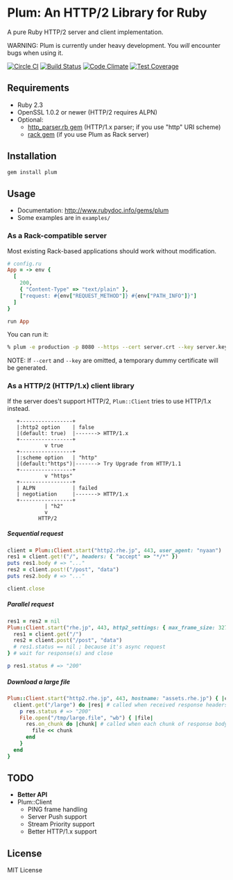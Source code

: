 # Plum: An HTTP/2 Library for Ruby
A pure Ruby HTTP/2 server and client implementation.

WARNING: Plum is currently under heavy development. You *will* encounter bugs when using it.

[![Circle CI](https://circleci.com/gh/rhenium/plum.svg?style=svg)](https://circleci.com/gh/rhenium/plum) [![Build Status](https://travis-ci.org/rhenium/plum.png?branch=master)](https://travis-ci.org/rhenium/plum) [![Code Climate](https://codeclimate.com/github/rhenium/plum/badges/gpa.svg)](https://codeclimate.com/github/rhenium/plum) [![Test Coverage](https://codeclimate.com/github/rhenium/plum/badges/coverage.svg)](https://codeclimate.com/github/rhenium/plum/coverage)

## Requirements
* Ruby 2.3
* OpenSSL 1.0.2 or newer (HTTP/2 requires ALPN)
* Optional:
  * [http_parser.rb gem](https://rubygems.org/gems/http_parser.rb) (HTTP/1.x parser; if you use "http" URI scheme)
  * [rack gem](https://rubygems.org/gems/rack) (if you use Plum as Rack server)

## Installation
```sh
gem install plum
```

## Usage
* Documentation: http://www.rubydoc.info/gems/plum
* Some examples are in `examples/`

### As a Rack-compatible server

Most existing Rack-based applications should work without modification.

```ruby
# config.ru
App = -> env {
  [
    200,
    { "Content-Type" => "text/plain" },
    ["request: #{env["REQUEST_METHOD"]} #{env["PATH_INFO"]}"]
  ]
}

run App
```

You can run it:

```sh
% plum -e production -p 8080 --https --cert server.crt --key server.key config.ru
```

NOTE: If `--cert` and `--key` are omitted, a temporary dummy certificate will be generated.

### As a HTTP/2 (HTTP/1.x) client library
If the server does't support HTTP/2, `Plum::Client` tries to use HTTP/1.x instead.

```
   +-----------------+
   |:http2 option    | false
   |(default: true)  |-------> HTTP/1.x
   +-----------------+
            v true
   +-----------------+
   |:scheme option   | "http"
   |(default:"https")|-------> Try Upgrade from HTTP/1.1
   +-----------------+
            v "https"
   +-----------------+
   | ALPN            | failed
   | negotiation     |-------> HTTP/1.x
   +-----------------+
            | "h2"
            v
          HTTP/2
```

##### Sequential request
```ruby
client = Plum::Client.start("http2.rhe.jp", 443, user_agent: "nyaan")
res1 = client.get!("/", headers: { "accept" => "*/*" })
puts res1.body # => "..."
res2 = client.post!("/post", "data")
puts res2.body # => "..."

client.close
```

##### Parallel request
```ruby
res1 = res2 = nil
Plum::Client.start("rhe.jp", 443, http2_settings: { max_frame_size: 32768 }) { |client|
  res1 = client.get("/")
  res2 = client.post("/post", "data")
  # res1.status == nil ; because it's async request
} # wait for response(s) and close

p res1.status # => "200"
```

##### Download a large file
```ruby
Plum::Client.start("http2.rhe.jp", 443, hostname: "assets.rhe.jp") { |client|
  client.get("/large") do |res| # called when received response headers
    p res.status # => "200"
    File.open("/tmp/large.file", "wb") { |file|
      res.on_chunk do |chunk| # called when each chunk of response body arrived
        file << chunk
      end
    }
  end
}
```

## TODO
* **Better API**
* Plum::Client
  * PING frame handling
  * Server Push support
  * Stream Priority support
  * Better HTTP/1.x support

## License
MIT License
